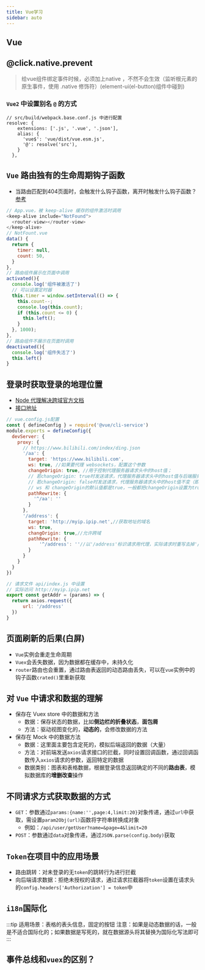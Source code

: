 ```yaml
---
title: Vue学习
sidebar: auto
---
```


## Vue

## @click.native.prevent
> 给vue组件绑定事件时候，必须加上native ，不然不会生效（监听根元素的原生事件，使用 .native 修饰符）(element-ui(el-button)组件中碰到)


### `Vue2` 中设置别名 `@` 的方式
```js{6}
// src/build/webpack.base.conf.js 中进行配置
resolve: {
    extensions: ['.js', '.vue', '.json'],
    alias: {
      'vue$': 'vue/dist/vue.esm.js',
      '@': resolve('src'),
    }
  },
```


## `Vue` 路由独有的生命周期钩子函数
- 当路由匹配到404页面时，会触发什么钩子函数，离开时触发什么钩子函数？[参考](https://v2.cn.vuejs.org/v2/api/#activated)
```js
// App.vue，被 keep-alive 缓存的组件激活时调用 
<keep-alive include="NotFound">
  <router-view></router-view>
</keep-alive>
// NotFount.vue
data() {
  return {
    timer: null,
    count: 50,
  }
},
// 路由组件展示在页面中调用
activated(){
  console.log('组件被激活了')
  // 可以设置定时器
  this.timer = window.setInterval(() => {
    this.count--;
    console.log(this.count);
    if (this.count <= 0) {
      this.left();
    }
  }, 1000);
},
// 路由组件不展示在页面时调用
deactivated(){
  console.log('组件失活了')
  this.left()
}
```


## 登录时获取登录的地理位置
- [Node 代理解决跨域](https://blog.csdn.net/qq_46302247/article/details/123200329)[官方文档](https://cli.vuejs.org/zh/config/#devserver-proxy)
- [接口地址](http://myip.ipip.net/)
```js
// vue.config.js配置
const { defineConfig } = require('@vue/cli-service')
module.exports = defineConfig({
  devServer: {
    proxy: {
      // https://www.bilibili.com/index/ding.json  
      '/aa': {
        target: 'https://www.bilibili.com',
        ws: true, //如果要代理 websockets，配置这个参数
        changeOrigin: true, //用于控制代理服务器请求头中的host值；
        // 若changeOrigin: true时发送请求，代理服务器请求头中的host值与后端服务器的host值一样
        // 若changeOrigin: false时发送请求，代理服务器请求头中的host值不变（即：http://localhost:8080）
        // ws 和 changeOrigin的默认值都是true，一般都把changeOrigin设置为true
        pathRewrite: {
          '^/aa': ''
        }
      },
      '/address': {
        target: 'http://myip.ipip.net',//获取地址的域名
        ws: true,
        changOrigin: true,//允许跨域
        pathRewrite: {
            '^/address': ''//以'/address'标识请求用代理，实际请求时重写去掉'/address'
        }
      }
    }
  }
})

// 请求文件 api/index.js 中设置
// 实际访问 http://myip.ipip.net
export const getAddr = (params) => {
  return axios.request({
      url: '/address'
  })
}
```


## 页面刷新的后果(白屏)
- `Vue`实例会重走生命周期
- `Vuex`会丢失数据，因为数据都在缓存中，未持久化
- `router`路由也会重置，通过路由表返回的动态路由丢失，可以在`vue`实例中的钩子函数`crated()`里重新获取


## 对 `Vue` 中请求和数据的理解
- 保存在 Vuex store 中的数据和方法
  - 数据：保存状态的数据，比如**侧边栏的折叠状态**，**面包屑**
  - 方法：驱动视图变化的，**动态的**，会修改数据的方法
- 保存在 Mock 中的数据方法
  - 数据：这里面主要包含定死的，模拟后端返回的数据（大量）
  - 方法：对前端发送`axios`请求接口的拦截，同时设置回调函数，通过回调函数传入`axios`请求的参数，返回特定的数据
  - 数据类别：图表和表格数据，根据登录信息返回确定的不同的**路由表**，模拟数据库的**增删改查**操作


## 不同请求方式获取数据的方式
- `GET`：参数通过`params:{name:'',page:4,limit:20}`对象传递，通过`url`中获取，需设置`param2Obj(url)`函数将字符串转换成对象
  - 例如：`/api/user/getUser?name=&page=4&limit=20 `
- `POST`：参数通过`data`对象传递，通过`JSON.parse(config.body)`获取


## `Token`在项目中的应用场景
- 路由跳转：对未登录的无`token`的跳转行为进行拦截
- 向后端请求数据：拒绝未授权的请求，通过请求拦截器将`token`设置在请求头的`config.headers['Authorization'] = token`中


## `i18n`国际化
:::tip
适用场景：表格的表头信息，固定的按钮
注意：如果是动态数据的话，一般是不适合国际化的；如果数据是写死的，就在数据源头将其替换为国际化写法即可
:::


## 事件总线和`vuex`的区别？
